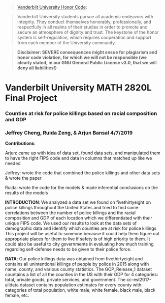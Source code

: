 >[Vanderbilt University Honor Code](https://www.vanderbilt.edu/student_handbook/the-honor-system/): 

>Vanderbilt University students pursue all academic endeavors with integrity. They conduct themselves honorably, professionally, and respectfully in all realms of their studies in order to promote and secure an atmosphere of dignity and trust. The keystone of the honor system is self-regulation, which requires cooperation and support from each member of the University community.

> **Disclaimer: SEVERE consequences might ensue for plagiarism and honor code violation, for which we will not be responsible (we clearly stated, in our GNU General Public License v3.0, that we will deny all liabilities!)**

# Vanderbilt University MATH 2820L Final Project

### Counties at risk for police killings based on racial composition and GDP
### Jeffrey Cheng, Ruida Zeng, & Arjun Bansal 4/7/2019

**Contributions**: 

Arjun: came up with idea of data set, found data sets, and manipulated them to have the right FIPS code and data in columns that matched up like we needed 

Jeffrey: wrote the code that combined the police killings and other data sets & wrote the paper 

Ruida: wrote the code for the models & made inferential conclusions on the results of the models

**INTRODUCTION**: We analyzed a data set we found on fivethirtyeight on police killings throughout the United States and tried to find some correlations between the number of police killings and the racial composition and GDP of each location which we differentiated with their unique FIPS code. We used our results to look at the data sets of demographic data and identify which counties are at risk for police killings. This project will be useful to someone because it could help them figure out appropriate places for them to live if safety is of high priority to them. It could also be useful to city governments in evaluating how much training regarding self-defense needs to be given to their police force.

**DATA**: Our police killings data was obtained from fivethirtyeight and contains all unintentional killings of people by police in 2015 along with name, county, and various county statistics. The GCP_Release_1 dataset countains a list of all the counties in the US with their GDP for 4 categories: total, private goods, private services, and government. The cc-est2017-alldata dataset contains population estimates for every county with categories of total population, white male, white female, black male, black female, etc.
